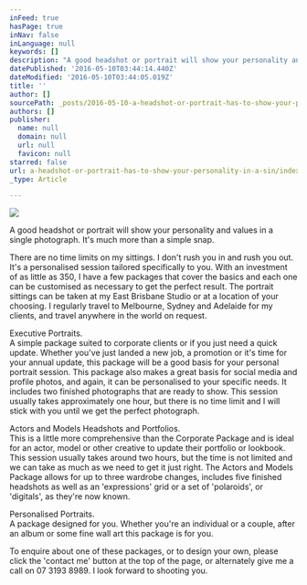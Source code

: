 ```yaml
---
inFeed: true
hasPage: true
inNav: false
inLanguage: null
keywords: []
description: "A good headshot or portrait will show your personality and values in a single photograph. It's much more than a simple snap. "
datePublished: '2016-05-10T03:44:14.440Z'
dateModified: '2016-05-10T03:44:05.019Z'
title: ''
author: []
sourcePath: _posts/2016-05-10-a-headshot-or-portrait-has-to-show-your-personality-in-a-sin.md
authors: []
publisher:
  name: null
  domain: null
  url: null
  favicon: null
starred: false
url: a-headshot-or-portrait-has-to-show-your-personality-in-a-sin/index.html
_type: Article

---
```

![](https://the-grid-user-content.s3-us-west-2.amazonaws.com/1e484833-fc22-456f-8bdf-eb859bcacebc.jpg)

A good headshot or portrait will show your personality and values in a single photograph. It's much more than a simple snap. 

There are no time limits on my sittings. I don't rush you in and rush you out. It's a personalised session tailored specifically to you. With an investment of as little as 350, I have a few packages that cover the basics and each one can be customised as necessary to get the perfect result. The portrait sittings can be taken at my East Brisbane Studio or at a location of your choosing. I regularly travel to Melbourne, Sydney and Adelaide for my clients, and travel anywhere in the world on request.

Executive Portraits.  
A simple package suited to corporate clients or if you just need a quick update. Whether you've just landed a new job, a promotion or it's time for your annual update, this package will be a good basis for your personal portrait session. This package also makes a great basis for social media and profile photos, and again, it can be personalised to your specific needs. It includes two finished photographs that are ready to show. This session usually takes approximately one hour, but there is no time limit and I will stick with you until we get the perfect photograph.

Actors and Models Headshots and Portfolios.  
This is a little more comprehensive than the Corporate Package and is ideal for an actor, model or other creative to update their portfolio or lookbook. This session usually takes around two hours, but the time is not limited and we can take as much as we need to get it just right. The Actors and Models Package allows for up to three wardrobe changes, includes five finished headshots as well as an 'expressions' grid or a set of 'polaroids', or 'digitals', as they're now known.

Personalised Portraits.  
A package designed for you. Whether you're an individual or a couple, after an album or some fine wall art this package is for you.

To enquire about one of these packages, or to design your own, please click the 'contact me' button at the top of the page, or alternately give me a call on 07 3193 8989\. I look forward to shooting you.